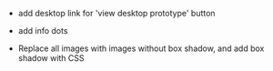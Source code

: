* add desktop link for 'view desktop prototype' button

* add info dots

* Replace all images with images without box shadow, and add box shadow with CSS

